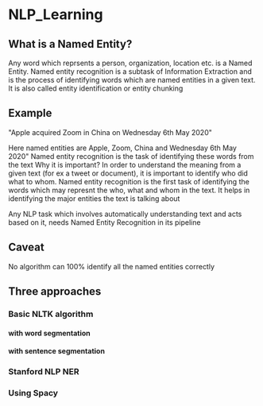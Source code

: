 # NLP_Learning

## What is a Named Entity?
Any word which reprsents a person, organization, location etc. is a Named Entity. Named entity recognition is a subtask of Information Extraction and is the process of identifying words which are named entities in a given text. It is also called entity identification or entity chunking

## Example
"Apple acquired Zoom in China on Wednesday 6th May 2020"

Here named entities are Apple, Zoom, China and Wednesday 6th May 2020"
Named entity recognition is the task of identifying these words from the text
Why it is important?
In order to understand the meaning from a given text (for ex a tweet or document), it is important to identify who did what to whom. Named entity recognition is the first task of identifying the words which may represnt the who, what and whom in the text. It helps in identifying the major entities the text is talking about

Any NLP task which involves automatically understanding text and acts based on it, needs Named Entity Recognition in its pipeline

## Caveat
No algorithm can 100% identify all the named entities correctly

## Three approaches
### Basic NLTK algorithm
#### with word segmentation
#### with sentence segmentation
### Stanford NLP NER
### Using Spacy
